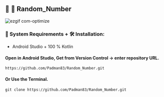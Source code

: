 ## 🤖 📱 Random_Number

![ezgif com-optimize](https://user-images.githubusercontent.com/45048950/91199351-5cd30080-e730-11ea-85bf-b2ad97f1365d.gif)

### 🧰 System Requirements + 🛠️ Installation:

* Android Studio + 100 % Kotlin

#### Open in Android Studio, Get from Version Control -> enter repository URL.

```
https://github.com/Padman83/Random_Number.git
```

#### Or Use the Terminal.

```
git clone https://github.com/Padman83/Random_Number.git

